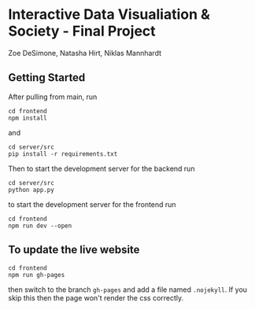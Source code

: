 # Interactive Data Visualiation & Society - Final Project
Zoe DeSimone, Natasha Hirt, Niklas Mannhardt


## Getting Started
After pulling from main, run
```
cd frontend
npm install
```
and
```
cd server/src
pip install -r requirements.txt
```

Then to start the development server for the backend run
```
cd server/src
python app.py
```

to start the development server for the frontend run
```
cd frontend
npm run dev --open
```

## To update the live website
```
cd frontend
npm run gh-pages
```
then switch to the branch `gh-pages` and add a file named `.nojekyll`. If you skip this then the page won't render the css correctly.

